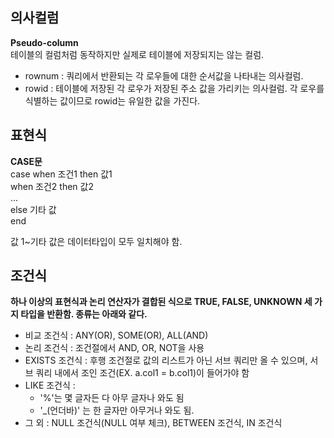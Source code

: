 ## 의사컬럼


**Pseudo-column**  
테이블의 컬럼처럼 동작하지만 실제로 테이블에 저장되지는 않는 컬럼.



* rownum : 쿼리에서 반환되는 각 로우들에 대한 순서값을 나타내는 의사컬럼.
* rowid : 테이블에 저장된 각 로우가 저장된 주소 값을 가리키는 의사컬럼. 각 로우를 식별하는 값이므로 rowid는 유일한 값을 가진다.




## 표현식
**CASE문**  
case when 조건1 then 값1  
    when 조건2 then 값2  
    ...  
    else 기타 값  
end
  
값 1~기타 값은 데이터타입이 모두 일치해야 함.





## 조건식
**하나 이상의 표현식과 논리 연산자가 결합된 식으로 TRUE, FALSE, UNKNOWN 세 가지 타입을 반환함. 종류는 아래와 같다.**  
  
* 비교 조건식 : ANY(OR), SOME(OR), ALL(AND)  
* 논리 조건식 : 조건절에서 AND, OR, NOT을 사용  
* EXISTS 조건식 : 후행 조건절로 값의 리스트가 아닌 서브 쿼리만 올 수 있으며, 서브 쿼리 내에서 조인 조건(EX. a.col1 = b.col1)이 들어가야 함
* LIKE 조건식 : 
  * '%'는 몇 글자든 다 아무 글자나 와도 됨
  * '_(언더바)' 는 한 글자만 아무거나 와도 됨.
* 그 외 : NULL 조건식(NULL 여부 체크), BETWEEN 조건식, IN 조건식


